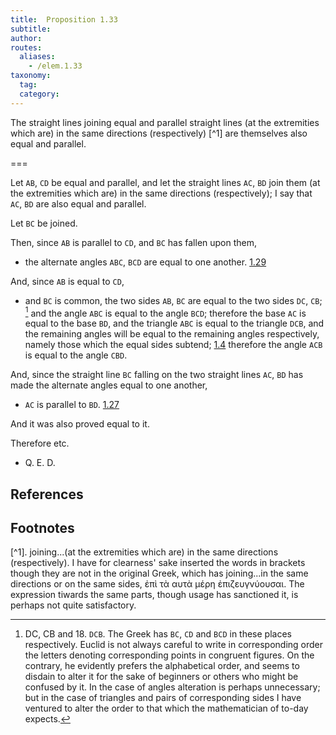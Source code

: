 ```yaml
---
title:  Proposition 1.33
subtitle:
author:
routes:
  aliases:
    - /elem.1.33
taxonomy:
  tag:
  category:
---
```


The straight lines joining equal and parallel straight lines (at the extremities which are) in the same directions (respectively) [^1]  are themselves also equal and parallel.

===

Let `AB`, `CD` be equal and parallel, and let the straight  lines `AC`, `BD` join them (at the extremities which are) in the same directions (respectively); I say that `AC`, `BD` are also equal and parallel.

Let `BC` be joined. 

Then, since `AB` is parallel to `CD`, and `BC` has fallen upon them, 

- the alternate angles `ABC`, `BCD` are equal to one another. [1.29]

And, since `AB` is equal to `CD`, 

- and `BC` is common, the two sides `AB`, `BC` are equal to the two sides `DC`, `CB`; [^2]  and the angle `ABC` is equal to the angle `BCD`; therefore the base `AC` is equal to the base `BD`, and the triangle `ABC` is equal to the triangle `DCB`, and the remaining angles will be equal to the remaining angles respectively, namely those which the equal sides subtend; [1.4] therefore the angle `ACB` is equal to the angle `CBD`.

And, since the straight line `BC` falling on the two straight lines `AC`, `BD` has made the alternate angles equal to one another, 

- `AC` is parallel to `BD`. [1.27]

And it was also proved equal to it.

Therefore etc.

- Q. E. D.

## References

[1.4]: /elem.1.4 "Book 1 - Proposition 4"
[1.27]: /elem.1.27 "Book 1 - Proposition 27"
[1.29]: /elem.1.29 "Book 1 - Proposition 29"
## Footnotes

[^1]. joining...(at the extremities which are) in the same directions (respectively).
    I have for clearness' sake inserted the words in brackets though they are not in the original Greek, which has <quote>joining...in the same directions</quote> or <quote>on the same sides,</quote> <foreign lang="greek">ἐπὶ τὰ αυτὰ μέρη ἐπιζευγνύουσαι</foreign>. The expression <quote>tiwards the same parts,</quote> though usage has sanctioned it, is perhaps not quite satisfactory.

[^2]: DC, CB
    and 18. `DCB`. The Greek has <quote> `BC`, `CD`</quote> and <quote>`BCD`</quote> in these places respectively. Euclid is not always careful to write in corresponding order the letters denoting corresponding points in congruent figures. On the contrary, he evidently prefers the alphabetical order, and seems to disdain to alter it for the sake of beginners or others who might be confused by it. In the case of angles alteration is perhaps unnecessary; but in the case of triangles and pairs of corresponding sides I have ventured to alter the order to that which the mathematician of to-day expects.

